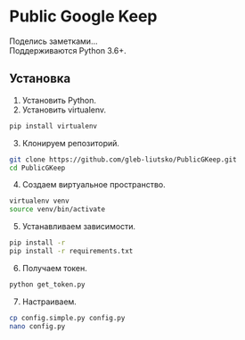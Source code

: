 # Public Google Keep
Поделись заметками...  
Поддерживаются Python 3.6+.

## Установка
1. Установить Python.
2. Установить virtualenv.
```bash
pip install virtualenv
```
3. Клонируем репозиторий. 
```bash
git clone https://github.com/gleb-liutsko/PublicGKeep.git
cd PublicGKeep
```
4. Создаем виртуальное пространство.
```bash
virtualenv venv
source venv/bin/activate
```
5. Устанавливаем зависимости.
```bash
pip install -r
pip install -r requirements.txt
```
6. Получаем токен.
```bash
python get_token.py
```
7. Настраиваем.
```bash
cp config.simple.py config.py
nano config.py
```
